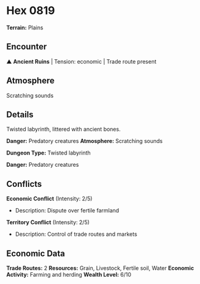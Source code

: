 # Hex 0819

**Terrain:** Plains

## Encounter
▲ **Ancient Ruins** | Tension: economic | Trade route present

## Atmosphere
Scratching sounds

## Details
Twisted labyrinth, littered with ancient bones.

**Danger:** Predatory creatures
**Atmosphere:** Scratching sounds



**Dungeon Type:** Twisted labyrinth

**Danger:** Predatory creatures

## Conflicts
**Economic Conflict** (Intensity: 2/5)
- Description: Dispute over fertile farmland

**Territory Conflict** (Intensity: 2/5)
- Description: Control of trade routes and markets

## Economic Data
**Trade Routes:** 2
**Resources:** Grain, Livestock, Fertile soil, Water
**Economic Activity:** Farming and herding
**Wealth Level:** 6/10
